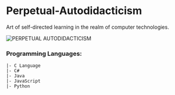 # Perpetual-Autodidacticism
Art of self-directed learning in the realm of computer technologies.

![PERPETUAL AUTODIDACTICISM](https://github.com/akarsh0913/Perpetual-Autodidacticism/assets/134067749/28854435-c69b-4b70-94e8-e75a7f11ad23)

### Programming Languages:
```
|- C Language
|- C#
|- Java
|- JavaScript
|- Python
```
